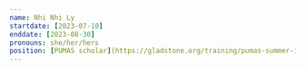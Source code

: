 ```yaml
---
name: Nhi Nhi Ly
startdate: [2023-07-10]
enddate: [2023-08-30]
pronouns: she/her/hers
position: [PUMAS scholar](https://gladstone.org/training/pumas-summer-internship-program) Intern
---
```

